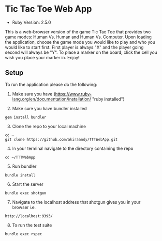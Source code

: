 # Tic Tac Toe Web App

* Ruby Version: 2.5.0

This is a web-browser version of the game Tic Tac Toe that provides two game modes: Human Vs. Human and Human Vs. Computer. Upon loading the application, choose the game mode you would like to play and who you would like to start first. First player is always "X" and the player going second will always be "Y". To place a marker on the board, click the cell you wish you place your marker in. Enjoy!

## Setup

To run the application please do the following:

1. Make sure you have (https://www.ruby-lang.org/en/documentation/installation/ "ruby installed")

2. Make sure you have bundler installed
```
gem install bundler
```

3. Clone the repo to your local machine

```
cd ~
git clone https://github.com/akiraandy/TTTWebApp.git
```

4. In your terminal navigate to the directory containing the repo

```
cd ~/TTTWebApp
```

5. Run bundler
```
bundle install
```

6. Start the server
```
bundle exec shotgun
```

7. Navigate to the localhost address that shotgun gives you in your browser i.e.
```
http://localhost:9393/
```

8. To run the test suite
```
bundle exec rspec
```
